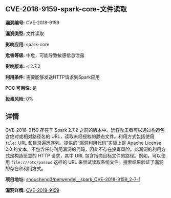 ## CVE-2018-9159-spark-core-文件读取

**漏洞编号:** CVE-2018-9159

**漏洞类型:** 文件读取

**影响应用:** spark-core

**危害等级:** 中危，可能导致敏感信息泄露

**影响版本:** < 2.7.2

**利用条件:** 需要能够发送HTTP请求到Spark应用

**POC 可用性:** 是

**投毒风险:** 0%

## 详情

CVE-2018-9159 存在于 Spark 2.7.2 之前的版本中。远程攻击者可以通过构造包含绝对或相对路径名的 URL，读取未经授权的静态文件。利用方式包括使用 `file:` URL 和目录遍历序列。提供的“漏洞利用代码”实际上是 Apache License 2.0 的文本，不包含任何利用漏洞的代码，因此不存在投毒风险。此漏洞的利用方式是构造恶意的 HTTP 请求，其中 URL 包含指向目标文件的路径。例如，可以使用 `file:///etc/passwd` 这样的 URL 来尝试读取系统文件。搜索结果验证了漏洞的存在和利用方式。

**项目地址:** [shoucheng3/perwendel__spark_CVE-2018-9159_2-7-1](https://github.com/shoucheng3/perwendel__spark_CVE-2018-9159_2-7-1)

**漏洞详情:** [CVE-2018-9159](https://nvd.nist.gov/vuln/detail/CVE-2018-9159)